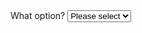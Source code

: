 <div class="au-body au-body--dark">
  <label for="select2block">What option?</label>
  <select id="select2block" class="au-select au-select--dark au-select--block">
    <option value="">Please select</option>
    <option value="1">Option 1</option>
    <option value="2">Option 2</option>
    <option value="3">Option 3</option>
  </select>
</div>
